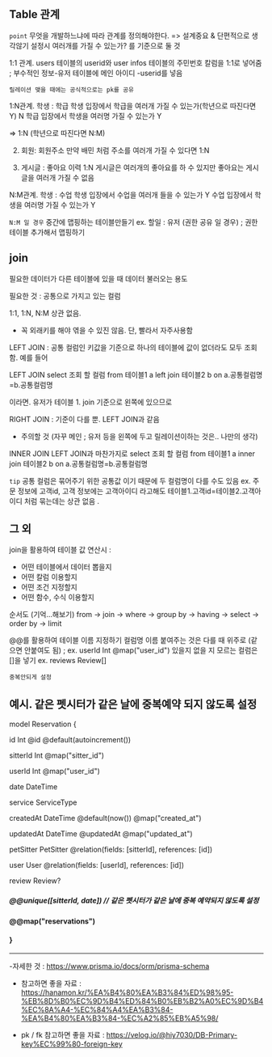 ## Table 관계

`point`
무엇을 개발하느냐에 따라 관계를 정의해야한다. => 설계중요 & 단편적으로 생각않기
설정시 여러개를 가질 수 있는가? 를 기준으로 둘 것

1:1 관계. users 테이블의 userid와
user infos 테이블의 주민번호 칼럼을 1:1로 넣어줌
; 부수적인 정보-유저 테이블에
메인 아이디 -userid를 넣음

`릴레이션 맺을 때에는 공식적으로는 pk를 공유`

1:N관계. 학생 : 학급
학생 입장에서 학급을 여러개 가질 수 있는가(학년으로 따진다면 Y) N
학급 입장에서 학생을 여러명 가질 수 있는가 Y

=> 1:N (학년으로 따진다면 N:M)

2. 회원: 회원주소
   만약 배민 처럼 주소를 여러개 가질 수 있다면 1:N

3. 게시글 : 좋아요 이력
   1:N
   게시글은 여러개의 좋아요를 하 수 있지만 좋아요는 게시글을 여러개 가질 수 없음

N:M관계.
학생 : 수업
학생 입장에서 수업을 여러개 들을 수 있는가 Y
수업 입장에서 학생을 여러명 가질 수 있는가 Y

`N:M 일 경우`
중간에 맵핑하는 테이블만들기
ex. 할일 : 유저 (권한 공유 일 경우)
; 권한 테이블 추가해서 맵핑하기

## join

필요한 데이터가 다른 테이블에 있을 때 데이터 불러오는 용도

필요한 것 : 공통으로 가지고 있는 컬럼

1:1, 1:N, N:M 상관 없음.

- 꼭 외래키를 해야 엮을 수 있진 않음. 단, 빨라서 자주사용함

LEFT JOIN : 공통 컬럼인 키값을 기준으로 하나의 테이블에 값이 없더라도 모두 조회함.
예를 들어

LEFT JOIN
select 조회 할 컬럼
from 테이블1 a left join 테이블2 b on a.공통컬럼명=b.공통컬럼명

이라면. 유저가 테이블 1. join 기준으로 왼쪽에 있으므로

RIGHT JOIN : 기준이 다를 뿐. LEFT JOIN과 같음

- 주의할 것 (자꾸 메인 ; 유저 등을 왼쪽에 두고 릴레이션이하는 것은.. 나만의 생각)

INNER JOIN
LEFT JOIN과 마찬가지로
select 조회 할 컬럼
from 테이블1 a inner join 테이블2 b on a.공통컬럼명=b.공통컬럼명

`tip`
공통 컬럼은 묶어주기 위한 공통값 이기 때문에 두 컬럼명이 다를 수도 있음
ex. 주문 정보에 고객id, 고객 정보에는 고객아이디 라고해도
테이블1.고객id=테이블2.고객아이디 처럼 묶는데는 상관 없음 .

## 그 외

join을 활용하여 테이블 값 연산시 :

- 어떤 테이블에서 데이터 뽑을지
- 어떤 칼럼 이용할지
- 어떤 조건 지정할지
- 어떤 함수, 수식 이용할지

순서도 (기억...해보기)
from -> join -> where -> group by -> having -> select -> order by -> limit

@@를 활용하여 테이블 이름 지정하기
컬럼명 이름 붙여주는 것은 다를 때 위주로 (같으면 안붙여도 됨) ; ex. userId Int @map("user_id")
있을지 없을 지 모르는 컬럼은 []을 넣기 ex. reviews Review[]

`중복안되게 설정`

## 예시. 같은 펫시터가 같은 날에 중복예약 되지 않도록 설정

model Reservation {

id Int @id @default(autoincrement())

sitterId Int @map("sitter_id")

userId Int @map("user_id")

date DateTime

service ServiceType

createdAt DateTime @default(now()) @map("created_at")

updatedAt DateTime @updatedAt @map("updated_at")

petSitter PetSitter @relation(fields: [sitterId], references: [id])

user User @relation(fields: [userId], references: [id])

review Review?

##### @@unique([sitterId, date]) // 같은 펫시터가 같은 날에 중복 예약되지 않도록 설정

#### @@map("reservations")

#### }

---

-자세한 것 : https://www.prisma.io/docs/orm/prisma-schema

- 참고하면 좋을 자료 : https://hanamon.kr/%EA%B4%80%EA%B3%84%ED%98%95-%EB%8D%B0%EC%9D%B4%ED%84%B0%EB%B2%A0%EC%9D%B4%EC%8A%A4-%EC%84%A4%EA%B3%84-%EA%B4%80%EA%B3%84-%EC%A2%85%EB%A5%98/

- pk / fk 참고하면 좋을 자료 : https://velog.io/@hiy7030/DB-Primary-key%EC%99%80-foreign-key
